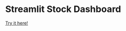 # Streamlit Stock Dashboard
 
[Try it here!](https://app-stock-dashboard-rcf3kwydlx5knj9njeumpz.streamlit.app)
